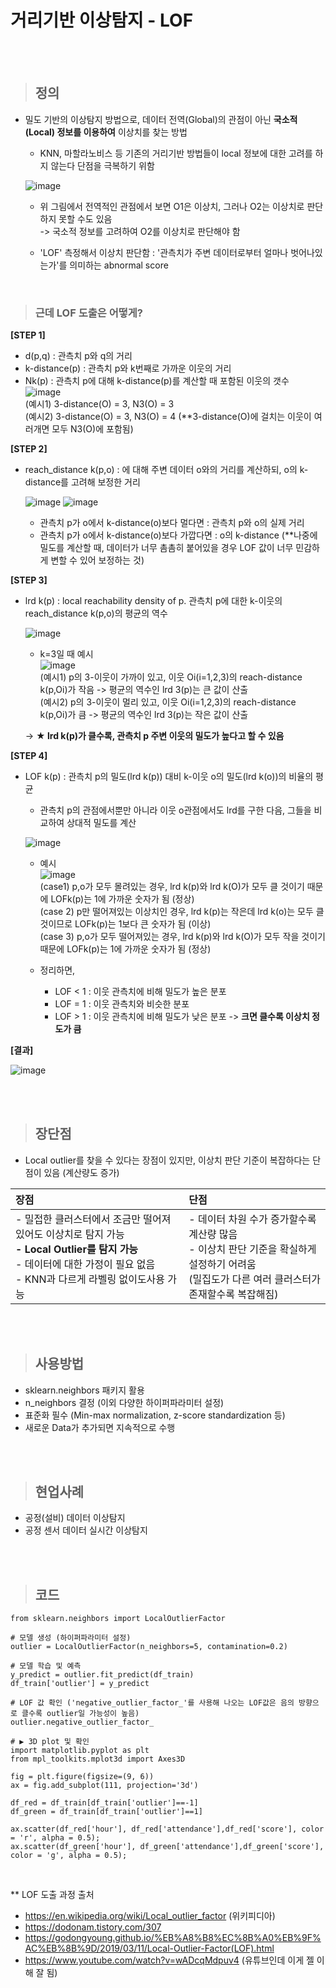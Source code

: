 # 거리기반 이상탐지 - LOF

</br>
</br>

> ## 정의
* 밀도 기반의 이상탐지 방법으로, 데이터 전역(Global)의 관점이 아닌 **국소적(Local) 정보를 이용하여** 이상치를 찾는 방법
  - KNN, 마할라노비스 등 기존의 거리기반 방법들이 local 정보에 대한 고려를 하지 않는다 단점을 극복하기 위함
  
  ![image](https://user-images.githubusercontent.com/55543156/219376604-c8228955-7cbe-4d0c-9d49-c387942e0e11.png)

  - 위 그림에서  전역적인 관점에서 보면 O1은 이상치, 그러나 O2는 이상치로 판단하지 못할 수도 있음   
    -> 국소적 정보를 고려하여 O2를 이상치로 판단해야 함
    
  - 'LOF' 측정해서 이상치 판단함 : '관측치가 주변 데이터로부터 얼마나 벗어나있는가'를 의미하는 abnormal score

</br>

> ### 근데 LOF 도출은 어떻게?

**[STEP 1]**
* d(p,q) : 관측치 p와 q의 거리
* k-distance(p) : 관측치 p와 k번째로 가까운 이웃의 거리
* Nk(p) : 관측치 p에 대해 k-distance(p)를 계산할 때 포함된 이웃의 갯수
  ![image](https://user-images.githubusercontent.com/55543156/219379583-85318823-79a4-4133-92cc-a8062f88b0e2.png) </br>
  (예시1) 3-distance(O) = 3, N3(O) = 3   
  (예시2) 3-distance(O) = 3, N3(O) = 4 (**3-distance(O)에 걸치는 이웃이 여러개면 모두 N3(O)에 포함됨)

**[STEP 2]**
* reach_distance k(p,o) : 에 대해 주변 데이터 o와의 거리를 계산하되, o의 k-distance를 고려해 보정한 거리

  ![image](https://user-images.githubusercontent.com/55543156/219381117-ef6fef50-9e68-49ee-98a2-57531c805076.png)
  ![image](https://user-images.githubusercontent.com/55543156/219381229-68a563dd-574b-4edc-8fd3-42f08a1a0170.png)
  
  - 관측치 p가 o에서 k-distance(o)보다 멀다면 : 관측치 p와 o의 실제 거리
  - 관측치 p가 o에서 k-distance(o)보다 가깝다면 : o의 k-distance
    (**나중에 밀도를 계산할 때, 데이터가 너무 촘촘히 붙어있을 경우 LOF 값이 너무 민감하게 변할 수 있어 보정하는 것)

**[STEP 3]**
* lrd k(p) : local reachability density of p. 관측치 p에 대한 k-이웃의 reach_distance k(p,o)의 평균의 역수

  ![image](https://user-images.githubusercontent.com/55543156/219384654-d73584e2-30c1-41b3-89cc-a4d9adaf1358.png)
  
  - k=3일 때 예시   
  ![image](https://user-images.githubusercontent.com/55543156/219384785-70f42935-5a26-4b1a-aea8-4ab01d62c8bc.png) </br>
  (예시1) p의 3-이웃이 가까이 있고, 이웃 Oi(i=1,2,3)의 reach-distance k(p,Oi)가 작음 -> 평균의 역수인 lrd 3(p)는 큰 값이 산출   
  (예시2) p의 3-이웃이 멀리 있고, 이웃 Oi(i=1,2,3)의 reach-distance k(p,Oi)가 큼 -> 평균의 역수인 lrd 3(p)는 작은 값이 산출   
  
  -> **★ lrd k(p)가 클수록, 관측치 p 주변 이웃의 밀도가 높다고 할 수 있음**   
  
**[STEP 4]**
* LOF k(p) : 관측치 p의 밀도(lrd k(p)) 대비 k-이웃 o의 밀도(lrd k(o))의 비율의 평균
  - 관측치 p의 관점에서뿐만 아니라 이웃 o관점에서도 lrd를 구한 다음, 그들을 비교하여 상대적 밀도를 계산
  
  ![image](https://user-images.githubusercontent.com/55543156/219386246-75d3f480-1089-4236-b510-69827116cb9c.png)
  
  - 예시   
  ![image](https://user-images.githubusercontent.com/55543156/219387181-2c3a899e-0f25-439b-9d61-5c33101c355d.png) </br>
  (case1) p,o가 모두 몰려있는 경우, lrd k(p)와 lrd k(O)가 모두 클 것이기 때문에 LOFk(p)는 1에 가까운 숫자가 됨 (정상)   
  (case 2) p만 떨어져있는 이상치인 경우, lrd k(p)는 작은데 lrd k(o)는 모두 클 것이므로 LOFk(p)는 1보다 큰 숫자가 됨 (이상)   
  (case 3) p,o가 모두 떨어져있는 경우, lrd k(p)와 lrd k(O)가 모두 작을 것이기 때문에 LOFk(p)는 1에 가까운 숫자가 됨 (정상)   
  
  - 정리하면,
    - LOF < 1 : 이웃 관측치에 비해 밀도가 높은 분포
    - LOF = 1 : 이웃 관측치와 비슷한 분포
    - LOF > 1 : 이웃 관측치에 비해 밀도가 낮은 분포 -> **크면 클수록 이상치 정도가 큼**

**[결과]** </br> 

  ![image](https://user-images.githubusercontent.com/55543156/219388552-eeac51cc-0544-404f-b25b-2c4b2bfb5ede.png)
  
 
</br>
</br>

> ## 장단점
* Local outlier를 찾을 수 있다는 장점이 있지만, 이상치 판단 기준이 복잡하다는 단점이 있음 (계산량도 증가)

|장점|단점|
|:---|:---|
|- 밀접한 클러스터에서 조금만 떨어져있어도 이상치로 탐지 가능 </br> **- Local Outlier를 탐지 가능** </br> - 데이터에 대한 가정이 필요 없음 </br> - KNN과 다르게 라벨링 없이도사용 가능 |- 데이터 차원 수가 증가할수록 계산량 많음 </br> - 이상치 판단 기준을 확실하게 설정하기 어려움 </br> (밀집도가 다른 여러 클러스터가 존재할수록 복잡해짐)  |


</br>
</br>

> ## 사용방법
* sklearn.neighbors 패키지 활용
* n_neighbors 결정 (이외 다양한 하이퍼파라미터 설정)
* 표준화 필수 (Min-max normalization, z-score standardization 등)
* 새로운 Data가 추가되면 지속적으로 수행


</br>
</br>

> ## 현업사례
* 공정(설비) 데이터 이상탐지
* 공정 센서 데이터 실시간 이상탐지


</br>
</br>

> ## 코드

```
from sklearn.neighbors import LocalOutlierFactor

# 모델 생성 (하이퍼파라미터 설정)
outlier = LocalOutlierFactor(n_neighbors=5, contamination=0.2)

# 모델 학습 및 예측
y_predict = outlier.fit_predict(df_train)
df_train['outlier'] = y_predict

# LOF 값 확인 ('negative_outlier_factor_'를 사용해 나오는 LOF값은 음의 방향으로 클수록 outlier일 가능성이 높음)
outlier.negative_outlier_factor_

# ▶ 3D plot 및 확인
import matplotlib.pyplot as plt
from mpl_toolkits.mplot3d import Axes3D

fig = plt.figure(figsize=(9, 6))
ax = fig.add_subplot(111, projection='3d')

df_red = df_train[df_train['outlier']==-1]
df_green = df_train[df_train['outlier']==1]

ax.scatter(df_red['hour'], df_red['attendance'],df_red['score'], color = 'r', alpha = 0.5);
ax.scatter(df_green['hour'], df_green['attendance'],df_green['score'], color = 'g', alpha = 0.5);

```


</br>

** LOF 도출 과정 출처
- https://en.wikipedia.org/wiki/Local_outlier_factor (위키피디아)
- https://dodonam.tistory.com/307
- https://godongyoung.github.io/%EB%A8%B8%EC%8B%A0%EB%9F%AC%EB%8B%9D/2019/03/11/Local-Outlier-Factor(LOF).html 
- https://www.youtube.com/watch?v=wADcqMdpuv4 (유튜브인데 이게 젤 이해 잘 됨)

